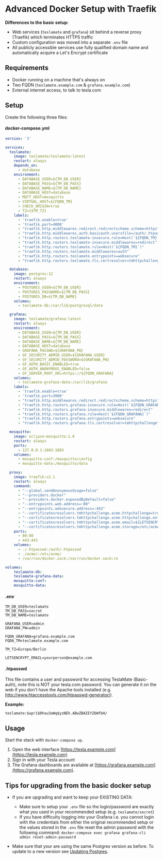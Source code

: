 # Advanced Docker Setup with Traefik

**Differences to the basic setup:**

- Web services (`teslamate` and `grafana`) sit behind a reverse proxy (Traefik) which terminates HTTPS traffic
- Custom configuration was moved into a separate `.env` file
- All publicly accessible services use fully qualified domain name and automatically acquire a Let's Encrypt certificate

## Requirements

- Docker running on a machine that's always on
- Two FQDN (`teslamate.example.com` & `grafana.example.com`)
- External internet access, to talk to tesla.com

## Setup

Create the following three files:

#### docker-compose.yml

```YAML
version: '3'

services:
  teslamate:
    image: teslamate/teslamate:latest
    restart: always
    depends_on:
      - database
    environment:
      - DATABASE_USER=${TM_DB_USER}
      - DATABASE_PASS=${TM_DB_PASS}
      - DATABASE_NAME=${TM_DB_NAME}
      - DATABASE_HOST=database
      - MQTT_HOST=mosquitto
      - VIRTUAL_HOST=${FQDN_TM}
      - CHECK_ORIGIN=true
      - TZ={$TM_TZ}
    labels:
      - 'traefik.enable=true'
      - 'traefik.port=4000'
      - "traefik.http.middlewares.redirect.redirectscheme.scheme=https"
      - "traefik.http.middlewares.auth.basicauth.usersfile=/auth/.htpasswd"
      - "traefik.http.routers.teslamate-insecure.rule=Host(`${FQDN_TM}`)"
      - "traefik.http.routers.teslamate-insecure.middlewares=redirect"
      - "traefik.http.routers.teslamate.rule=Host(`${FQDN_TM}`)"
      - "traefik.http.routers.teslamate.middlewares=auth"
      - "traefik.http.routers.teslamate.entrypoints=websecure"
      - "traefik.http.routers.teslamate.tls.certresolver=tmhttpchallenge"

  database:
    image: postgres:12
    restart: always
    environment:
      - POSTGRES_USER=${TM_DB_USER}
      - POSTGRES_PASSWORD=${TM_DB_PASS}
      - POSTGRES_DB=${TM_DB_NAME}
    volumes:
      - teslamate-db:/var/lib/postgresql/data

  grafana:
    image: teslamate/grafana:latest
    restart: always
    environment:
      - DATABASE_USER=${TM_DB_USER}
      - DATABASE_PASS=${TM_DB_PASS}
      - DATABASE_NAME=${TM_DB_NAME}
      - DATABASE_HOST=database
      - GRAFANA_PASSWD=${GRAFANA_PW}
      - GF_SECURITY_ADMIN_USER=${GRAFANA_USER}
      - GF_SECURITY_ADMIN_PASSWORD=${GRAFANA_PW}
      - GF_AUTH_BASIC_ENABLED=true
      - GF_AUTH_ANONYMOUS_ENABLED=false
      - GF_SERVER_ROOT_URL=https://${FQDN_GRAFANA}
    volumes:
      - teslamate-grafana-data:/var/lib/grafana
    labels:
      - 'traefik.enable=true'
      - 'traefik.port=3000'
      - "traefik.http.middlewares.redirect.redirectscheme.scheme=https"
      - "traefik.http.routers.grafana-insecure.rule=Host(`${FQDN_GRAFANA}`)"
      - "traefik.http.routers.grafana-insecure.middlewares=redirect"
      - "traefik.http.routers.grafana.rule=Host(`${FQDN_GRAFANA}`)"
      - "traefik.http.routers.grafana.entrypoints=websecure"
      - "traefik.http.routers.grafana.tls.certresolver=tmhttpchallenge"

  mosquitto:
    image: eclipse-mosquitto:1.6
    restart: always
    ports:
      - 127.0.0.1:1883:1883
    volumes:
      - mosquitto-conf:/mosquitto/config
      - mosquitto-data:/mosquitto/data

  proxy:
    image: traefik:v2.1
    restart: always
    command:
      - "--global.sendAnonymousUsage=false"
      - "--providers.docker"
      - "--providers.docker.exposedByDefault=false"
      - "--entrypoints.web.address=:80"
      - "--entrypoints.websecure.address=:443"
      - "--certificatesresolvers.tmhttpchallenge.acme.httpchallenge=true"
      - "--certificatesresolvers.tmhttpchallenge.acme.httpchallenge.entrypoint=web"
      - "--certificatesresolvers.tmhttpchallenge.acme.email=${LETSENCRYPT_EMAIL}"
      - "--certificatesresolvers.tmhttpchallenge.acme.storage=/etc/acme/acme.json"
    ports:
      - 80:80
      - 443:443
    volumes:
      - ./.htpasswd:/auth/.htpasswd
      - ./acme/:/etc/acme/
      - /var/run/docker.sock:/var/run/docker.sock:ro

volumes:
    teslamate-db:
    teslamate-grafana-data:
    mosquitto-conf:
    mosquitto-data:
```

#### .env

```
TM_DB_USER=teslamate
TM_DB_PASS=secret
TM_DB_NAME=teslamate

GRAFANA_USER=admin
GRAFANA_PW=admin

FQDN_GRAFANA=grafana.example.com
FQDN_TM=teslamate.example.com

TM_TZ=Europe/Berlin

LETSENCRYPT_EMAIL=yourperson@example.com
```

#### .htpasswd

This file contains a user and password for accessing TeslaMate (Basic-auth), note this is NOT your tesla.com password. You can generate it on the web if you don't have the Apache tools installed (e.g. http://www.htaccesstools.com/htpasswd-generator/).

**Example:**

```
teslamate:$apr1$0hau3aWq$yzNEh.ABwZBAIEYZ6WfbH/
```

## Usage

Start the stack with `docker-compose up`.

1. Open the web interface [https://tesla.example.com](https://tesla.example.com)
2. Sign in with your Tesla account
3. The Grafana dashboards are available at [https://grafana.example.com](https://grafana.example.com).

## Tips for upgrading from the basic docker setup

- If you are upgrading and want to keep your EXISTING DATA:

  - Make sure to setup your `.env` file so the login/password are exactly what you used in your recommended setup (e.g. `teslamate/secret`)
  - If you have difficulty logging into your Grafana i.e. you cannot login with the credentials from either the original recommended setup or the values stored in the `.env` file reset the admin password with the following command: `docker-compose exec grafana grafana-cli admin reset-admin-password`

- Make sure that your are using the same Postgres version as before. To update to a new version see [Updating Postgres](../maintenance/updating_postgres.html).
